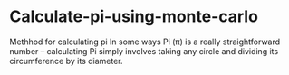 # Calculate-pi-using-monte-carlo
Methhod for calculating pi
In some ways Pi (π) is a really straightforward number – calculating Pi simply involves taking any circle and dividing its circumference by its diameter.
